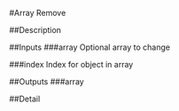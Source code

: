 #Array Remove

##Description


##Inputs
###array
Optional array to change

###index
Index for object in array

##Outputs
###array


##Detail

